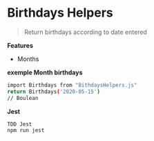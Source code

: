 # Birthdays Helpers

> Return birthdays according to date entered

**Features**

- Months

**exemple Month birthdays**

```sh
import Birthdays from "BithdaysHelpers.js"
return Birthdays('2020-05-15')
// Boulean
```

**Jest**

```sh
TDD Jest
npm run jest
```
